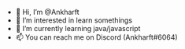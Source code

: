 - 👋 Hi, I’m @Ankharft
- 👀 I’m interested in learn somethings
- 🌱 I’m currently learning java/javascript
- 📫 You can reach me on Discord (Ankharft#6064)
